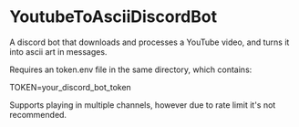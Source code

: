 # YoutubeToAsciiDiscordBot
A discord bot that downloads and processes a YouTube video, and turns it into ascii art in messages.

Requires an token.env file in the same directory, which contains:

TOKEN=your_discord_bot_token

Supports playing in multiple channels, however due to rate limit it's not recommended.
